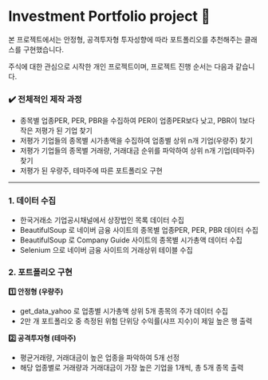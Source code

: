 # Investment Portfolio project :money_with_wings:


본 프로젝트에서는 안정형, 공격투자형 투자성향에 따라 포트폴리오를 추천해주는 클래스를 구현했습니다.

주식에 대한 관심으로 시작한 개인 프로젝트이며, 프로젝트 진행 순서는 다음과 같습니다.


### :heavy_check_mark: 전체적인 제작 과정
- 종목별 업종PER, PER, PBR을 수집하여 PER이 업종PER보다 낮고, PBR이 1보다 작은 저평가 된 기업 찾기
- 저평가 기업들의 종목별 시가총액을 수집하여 업종별 상위 n개 기업(우량주) 찾기
- 저평가 기업들의 종목별 거래량, 거래대금 순위를 파악하여 상위 n개 기업(테마주) 찾기
- 저평가 된 우량주, 테마주에 따른 포트폴리오 구현


--------------------


### 1. 데이터 수집
- 한국거래소 기업공시채널에서 상장법인 목록 데이터 수집
- BeautifulSoup 로 네이버 금융 사이트의 종목별 업종PER, PER, PBR 데이터 수집
- BeautifulSoup 로 Company Guide 사이트의 종목별 시가총액 데이터 수집
- Selenium 으로 네이버 금융 사이트의 거래상위 테이블 수집

### 2. 포트폴리오 구현
<b>:one: 안정형 (우량주)</b>
- get_data_yahoo 로 업종별 시가총액 상위 5개 종목의 주가 데이터 수집
- 2만 개 포트폴리오 중 측정된 위험 단위당 수익률(샤프 지수)이 제일 높은 행 출력

<b>:two: 공격투자형 (테마주)</b>
- 평균거래량, 거래대금이 높은 업종을 파악하여 5개 선정
- 해당 업종별로 거래량과 거래대금이 가장 높은 기업을 1개씩, 총 5개 종목 출력
